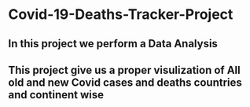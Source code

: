# Covid-19-Deaths-Tracker-Project
## In this project we perform a Data Analysis 
## This project give us a proper visulization of All old and new Covid cases and deaths countries and continent wise
